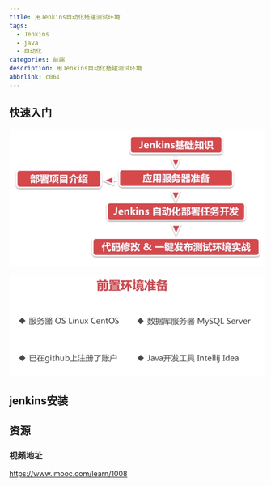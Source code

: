 ```yaml
---
title: 用Jenkins自动化搭建测试环境
tags:
  - Jenkins
  - java
  - 自动化
categories: 前端
description: 用Jenkins自动化搭建测试环境
abbrlink: c061
---
```

## 快速入门
![avatar](hexo-image/jenkins/Jenkins_1_1.png)

![avatar](hexo-image/jenkins/Jenkins_1_2.png)

## jenkins安装

## 资源
### 视频地址
https://www.imooc.com/learn/1008